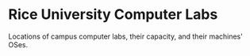 # Rice University Computer Labs
Locations of campus computer labs, their capacity, and their machines' OSes.

